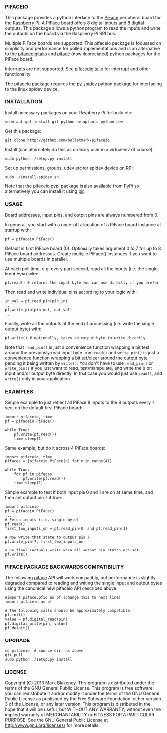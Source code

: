 ### PIFACEIO

This package provides a python interface to the [PiFace][pifaceboard]
peripheral board for the [Raspberry Pi][rpi]. A PiFace board offers 8
digital inputs and 8 digital outputs. This package allows a python
program to read the inputs and write the outputs on the board via the
Raspberry Pi SPI bus.

Multiple PiFace boards are supported. This pifaceio package is focussed
on simplicity and performance for polled implementations and is an
alternative to the [pifacedigitalio][] and [piface][] (now depreciated)
python packages for the PiFace board.

Interrupts are not supported. See [pifacedigitalio][] for interrupt and
other functionality.

The pifaceio package requires the [py-spidev][spidev] python package for
interfacing to the linux spidev device.

### INSTALLATION

Install necessary packages on your Raspberry Pi for build etc:

    sudo apt-get install git python-setuptools python-dev

Get this package:

    git clone http://github.com/bulletmark/pifaceio

Install (can alternately do this as ordinary user in a virtualenv
of course):

    sudo python ./setup.py install

Set up permissions, groups, udev etc for spidev device on RPi:

    sudo ./install-spidev.sh

Note that the [pifaceio pypi package][pifaceio] is also available from
[PyPi][pypi] so alternatively you can install it using [pip][].

### USAGE

Board addresses, input pins, and output pins are always numbered from 0.

In general, you start with a once-off allocation of a PiFace board
instance at startup with:

    pf = pifaceio.PiFace()

Default is first PiFace board (0). Optionally takes argument 0 to 7 for
up to 8 PiFace board addresses. Create multiple PiFace() instances if
you want to use multiple boards in parallel.

At each poll time, e.g. every part second, read all the inputs (i.e. the
single input byte) with:

    pf.read() # returns the input byte you can use directly if you prefer

Then read and write individual pins according to your logic with:

    in_val = pf.read_pin(pin_in)
    ..
    pf.write_pin(pin_out, out_val)
    ..

Finally, write all the outputs at the end of processing (i.e. write the
single output byte) with:

    pf.write() # optionally, takes an output byte to write directly

Note that `read_pin()` is just a convenience function wrapping a bit
test around the previously read input byte from `read()` and
`write_pin()` is just a convenience function wrapping a bit set/clear
around the output byte pending it being written by `write()`. You don't
have to use `read_pin()` or `write_pin()` if you just want to read,
test/manipulate, and write the 8 bit input and/or output byte directly.
In that case you would just use `read()`, and `write()` only in your
application.

### EXAMPLES

Simple example to just reflect all PiFace 8 inputs to the 8 outputs
every 1 sec, on the default first PiFace board:

    import pifaceio, time
    pf = pifaceio.PiFace()

    while True:
        pf.write(pf.read())
        time.sleep(1)

Same example, but do it across 4 PiFace boards:

    import pifaceio, time
    pifaces = [pifaceio.PiFace(n) for n in range(4)]

    while True:
        for pf in pifaces:
            pf.write(pf.read())
        time.sleep(1)

Simple example to test if both input pin 0 and 1 are on at same time,
and then set output pin 7 if true:

    import pifaceio
    pf = pifaceio.PiFace()
    ...
    # Fetch inputs (i.e. single byte)
    pf.read()
    first_two_inputs_on = pf.read_pin(0) and pf.read_pin(1)

    # Now write that state to output pin 7
    pf.write_pin(7, first_two_inputs_on)

    # Do final (actual) write when all output pin states are set.
    pf.write()

### PIFACE PACKAGE BACKWARDS COMPATIBILITY

The following [piface][] API will work compatibly, but performance is
slightly degraded compared to reading and writing the single input and
output bytes using the canonical new pifaceio API described above.

    #import piface.pfio as pf (change this to next line)
    import pifaceio as pf

    # The following calls should be approximately compatible:
    pf.init()
    value = pf.digital_read(pin)
    pf.digital_write(pin, value)
    pf.deinit()

### UPGRADE

    cd pifaceio  # source dir, as above
    git pull
    sudo python ./setup.py install

### LICENSE

Copyright (C) 2013 Mark Blakeney. This program is distributed under the
terms of the GNU General Public License.
This program is free software: you can redistribute it and/or modify it
under the terms of the GNU General Public License as published by the
Free Software Foundation, either version 3 of the License, or any later
version.
This program is distributed in the hope that it will be useful, but
WITHOUT ANY WARRANTY; without even the implied warranty of
MERCHANTABILITY or FITNESS FOR A PARTICULAR PURPOSE. See the GNU General
Public License at <http://www.gnu.org/licenses/> for more details.

[rpi]: http://www.raspberrypi.org
[pifaceboard]: http://pi.cs.man.ac.uk/interface.htm
[piface]: http://github.com/thomasmacpherson/piface
[pifacedigitalio]: http://github.com/piface/pifacedigitalio
[spidev]: http://github.com/doceme/py-spidev
[pypi]: https://pypi.python.org/pypi
[pip]: http://www.pip-installer.org/en/latest
[pifaceio]: https://pypi.python.org/pypi/pifaceio

<!-- vim: se ai et syn=markdown: -->
